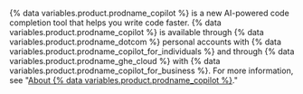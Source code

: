 {% data variables.product.prodname_copilot %} is a new AI-powered code completion tool that helps you write code faster. {% data variables.product.prodname_copilot %} is available through {% data variables.product.prodname_dotcom %} personal accounts with {% data variables.product.prodname_copilot_for_individuals %} and through {% data variables.product.prodname_ghe_cloud %} with {% data variables.product.prodname_copilot_for_business %}. For more information, see "[About {% data variables.product.prodname_copilot %}](/copilot/overview-of-github-copilot/about-github-copilot)."